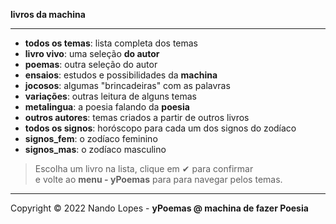 **livros da machina**  
___
- **todos os temas**: lista completa dos temas  
- **livro vivo**: uma seleção **do autor**  
- **poemas**: outra seleção do autor  
- **ensaios**: estudos e possibilidades da **machina**  
- **jocosos**: algumas "brincadeiras" com as palavras  
- **variações**: outras leitura de alguns temas  
- **metalingua**: a poesia falando da **poesia**  
- **outros autores**: temas criados a partir de outros livros  
- **todos os signos**: horóscopo para cada um dos signos do zodíaco  
- **signos_fem**: o zodíaco feminino  
- **signos_mas**: o zodíaco masculino  

> Escolha um livro na lista, clique em ✔ para confirmar  
> e volte ao **menu - yPoemas** para para navegar pelos temas.  
___

Copyright © 2022 Nando Lopes - **yPoemas @ machina de fazer Poesia**